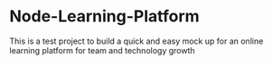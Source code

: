 # Node-Learning-Platform
This is a test project to build a quick and easy mock up for an online learning platform for team and technology growth
